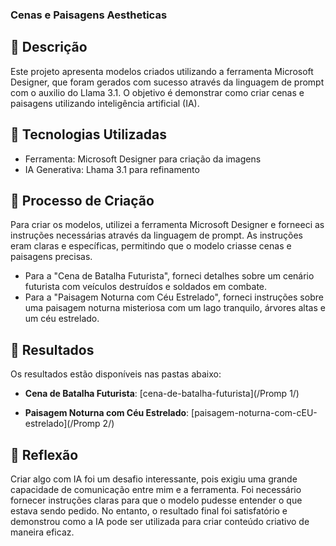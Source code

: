 ### Cenas e Paisagens Aestheticas

## 📒 Descrição
Este projeto apresenta modelos criados utilizando a ferramenta Microsoft Designer, que foram gerados com sucesso através da linguagem de prompt com o auxilio do Llama 3.1. O objetivo é demonstrar como criar cenas e paisagens utilizando inteligência artificial (IA).

## 🤖 Tecnologias Utilizadas
* Ferramenta: Microsoft Designer para criação da imagens
* IA Generativa: Lhama 3.1 para refinamento


## 🧐 Processo de Criação
Para criar os modelos, utilizei a ferramenta Microsoft Designer e forneeci as instruções necessárias através da linguagem de prompt. As instruções eram claras e específicas, permitindo que o modelo criasse cenas e paisagens precisas.

* Para a "Cena de Batalha Futurista", forneci detalhes sobre um cenário futurista com veículos destruídos e soldados em combate.
* Para a "Paisagem Noturna com Céu Estrelado", forneci instruções sobre uma paisagem noturna misteriosa com um lago tranquilo, árvores altas e um céu estrelado.

## 🚀 Resultados
Os resultados estão disponíveis nas pastas abaixo:

* **Cena de Batalha Futurista**: [cena-de-batalha-futurista](/Promp 1/)

* **Paisagem Noturna com Céu Estrelado**: [paisagem-noturna-com-cEU-estrelado](/Promp 2/)
 

## 💭 Reflexão
Criar algo com IA foi um desafio interessante, pois exigiu uma grande capacidade de comunicação entre mim e a ferramenta. Foi necessário fornecer instruções claras para que o modelo pudesse entender o que estava sendo pedido. No entanto, o resultado final foi satisfatório e demonstrou como a IA pode ser utilizada para criar conteúdo criativo de maneira eficaz.